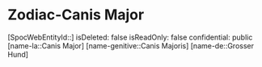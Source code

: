 ﻿---
type: Zodiac
tags:
- astro/Zodiac

---

# Zodiac-Canis Major

[SpocWebEntityId::]
isDeleted: false
isReadOnly: false
confidential: public
[name-la::Canis Major]
[name-genitive::Canis Majoris]
[name-de::Grosser Hund]
